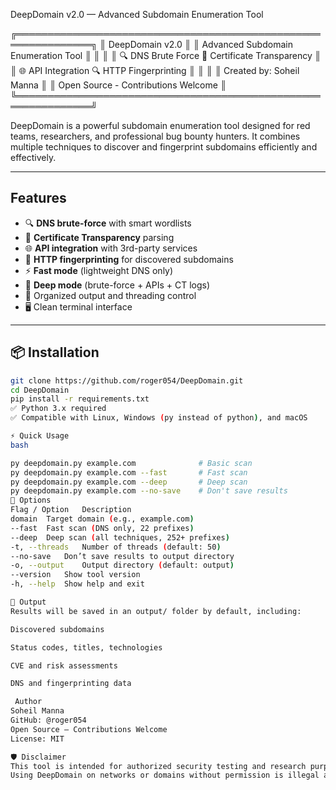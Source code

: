  DeepDomain v2.0 — Advanced Subdomain Enumeration Tool

╔══════════════════════════════════════════════════════════════╗
║ DeepDomain v2.0 ║
║ Advanced Subdomain Enumeration Tool ║
║ ║
║ 🔍 DNS Brute Force 📜 Certificate Transparency ║
║ 🌐 API Integration 🔍 HTTP Fingerprinting ║
║ ║
║ Created by: Soheil Manna ║
║ Open Source - Contributions Welcome ║
╚══════════════════════════════════════════════════════════════╝



DeepDomain is a powerful subdomain enumeration tool designed for red teams, researchers, and professional bug bounty hunters. It combines multiple techniques to discover and fingerprint subdomains efficiently and effectively.

---

##  Features

- 🔍 **DNS brute-force** with smart wordlists  
- 📜 **Certificate Transparency** parsing  
- 🌐 **API integration** with 3rd-party services  
- 🧠 **HTTP fingerprinting** for discovered subdomains  
- ⚡ **Fast mode** (lightweight DNS only)  
- 🧬 **Deep mode** (brute-force + APIs + CT logs)  
- 📂 Organized output and threading control  
- 🖥️ Clean terminal interface

---

## 📦 Installation

```bash
git clone https://github.com/roger054/DeepDomain.git
cd DeepDomain
pip install -r requirements.txt
✅ Python 3.x required
✅ Compatible with Linux, Windows (py instead of python), and macOS

⚡ Quick Usage
bash

py deepdomain.py example.com              # Basic scan
py deepdomain.py example.com --fast       # Fast scan
py deepdomain.py example.com --deep       # Deep scan
py deepdomain.py example.com --no-save    # Don't save results
🔧 Options
Flag / Option	Description
domain	Target domain (e.g., example.com)
--fast	Fast scan (DNS only, 22 prefixes)
--deep	Deep scan (all techniques, 252+ prefixes)
-t, --threads	Number of threads (default: 50)
--no-save	Don’t save results to output directory
-o, --output	Output directory (default: output)
--version	Show tool version
-h, --help	Show help and exit

📂 Output
Results will be saved in an output/ folder by default, including:

Discovered subdomains

Status codes, titles, technologies

CVE and risk assessments

DNS and fingerprinting data

 Author
Soheil Manna
GitHub: @roger054
Open Source — Contributions Welcome 
License: MIT

🛡️ Disclaimer
This tool is intended for authorized security testing and research purposes only.
Using DeepDomain on networks or domains without permission is illegal and unethical.



